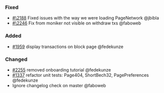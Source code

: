 ### Fixed

- [#\2188](https://github.com/cosmos/voyager/issues/2188) Fixed issues with the way we were loading PageNetwork @jbibla
- [#\2246](https://github.com/cosmos/voyager/issues/2246) Fix from moniker not visible on withdraw txs @faboweb

### Added

- [\#1959](https://github.com/cosmos/voyager/issues/1959) display transactions on block page @fedekunze

### Changed

- [\#2255](https://github.com/cosmos/voyager/pull/2255) removed onboarding tutorial @fedekunze
- [\#1337](https://github.com/cosmos/voyager/issues/1337) refactor unit tests: Page404, ShortBech32, PagePreferences @fedekunze
- Ignore changelog check on master @faboweb
